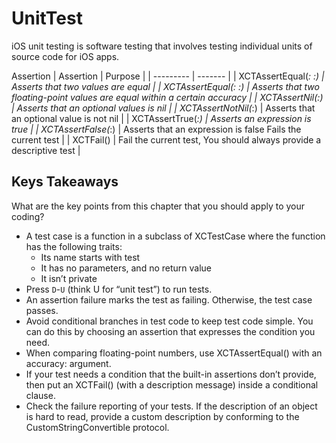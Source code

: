 # UnitTest
iOS unit testing is software testing that involves testing individual units of source code for iOS apps.

Assertion
| Assertion | Purpose |
| --------- | ------- |
| XCTAssertEqual(_: _:) | Asserts that two values are equal |
| XCTAssertEqual(_: _:) | Asserts that two floating-point values are equal within a certain accuracy |
| XCTAssertNil(_:) | Asserts that an optional values is nil |
| XCTAssertNotNil(_:) | Asserts that an optional value is not nil |
| XCTAssertTrue(_:) | Asserts an expression is true |
| XCTAssertFalse(_:) | Asserts that an expression is false Fails the current test |
| XCTFail() | Fail the current test, You should always provide a descriptive test |

## Keys Takeaways
What are the key points from this chapter that you should apply to your
coding?
- A test case is a function in a subclass of XCTestCase where the function has
the following traits:
	- Its name starts with test
	- It has no parameters, and no return value
	- It isn’t private
- Press ```D```-```U``` (think U for “unit test”) to run tests.
- An assertion failure marks the test as failing. Otherwise, the test case
passes.
- Avoid conditional branches in test code to keep test code simple. You can
do this by choosing an assertion that expresses the condition you need.
- When comparing floating-point numbers, use XCTAssertEqual() with an accuracy: argument.
- If your test needs a condition that the built-in assertions don’t provide,
then put an XCTFail() (with a description message) inside a conditional
clause.
- Check the failure reporting of your tests. If the description of an object is
hard to read, provide a custom description by conforming to the CustomStringConvertible protocol.

